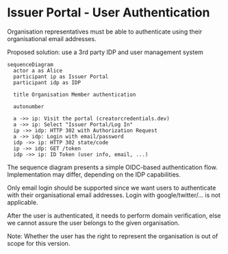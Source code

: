 # Issuer Portal - User Authentication

Organisation representatives must be able to authenticate using their organisational email addresses.

Proposed solution: use a 3rd party IDP and user management system

```mermaid
sequenceDiagram
  actor a as Alice
  participant ip as Issuer Portal
  participant idp as IDP

  title Organisation Member authentication

  autonumber

  a ->> ip: Visit the portal (creatorcredentials.dev)
  a ->> ip: Select "Issuer Portal/Log In"
  ip ->> idp: HTTP 302 with Authorization Request
  a ->> idp: Login with email/password
  idp ->> ip: HTTP 302 state/code
  ip ->> idp: GET /token
  idp ->> ip: ID Token (user info, email, ...)
```

The sequence diagram presents a simple OIDC-based authentication flow. Implementation may differ, depending on the IDP capabilities.

Only email login should be supported since we want users to authenticate with their organisational email addresses. Login with google/twitter/... is not applicable.

After the user is authenticated, it needs to perform domain verification, else we cannot assure the user belongs to the given organisation.

Note: Whether the user has the right to represent the organisation is out of
scope for this version.
